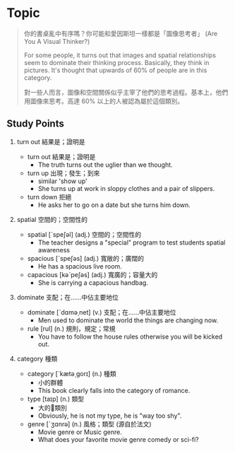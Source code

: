 # Topic

> 你的書桌亂中有序嗎？你可能和愛因斯坦一樣都是「圖像思考者」 (Are You A Visual Thinker?)<br>
>
> For some people, it turns out that images and spatial relationships seem to dominate their thinking process. Basically, they think in pictures. It's thought that upwards of 60% of people are in this category.<br>
>
> 對一些人而言，圖像和空間關係似乎主宰了他們的思考過程。基本上，他們用圖像來思考。高達 60% 以上的人被認為屬於這個類別。

## Study Points
1. turn out  結果是；證明是
    * turn out  結果是；證明是
        - The truth turns out the uglier than we thought.
    * turn up	  出現；發生；到來
        - similar 'show up'
        - She turns up at work in sloppy clothes and a pair of slippers.
    * turn down  拒絕
        - He asks her to go on a date but she turns him down.

2. spatial  空間的；空間性的
    * spatial  [ˋspeʃəl]  (adj.)  空間的；空間性的
        - The teacher designs a "special" program to test students spatial awareness
    * spacious  [ˋspeʃəs]  (adj.)  寬敞的；廣闊的
        - He has a spacious live room.
    * capacious  [kəˋpeʃəs]  (adj.)  寬廣的；容量大的
        - She is carrying a capacious handbag.

3. dominate  支配；在……中佔主要地位
    * dominate  [ˋdɑmə͵net]  (v.)  支配；在……中佔主要地位
        - Men used to dominate the world the things are changing now.
    * rule  [rul]  (n.)  規則，規定；常規
        - You have to follow the house rules otherwise you will be kicked out.

4. category  種類
    * category  [ˋkætə͵gorɪ]  (n.)  種類
        - 小的群體
        - This book clearly falls into the category of romance.
    * type  [taɪp]  (n.)  類型
        - 大的類別
        - Obviously, he is not my type, he is "way too shy".
    * genre  [ˋʒɑnrə]  (n.)  風格；類型 (源自於法文)
        - Movie genre or Music genre.
        - What does your favorite movie genre comedy or sci-fi?


